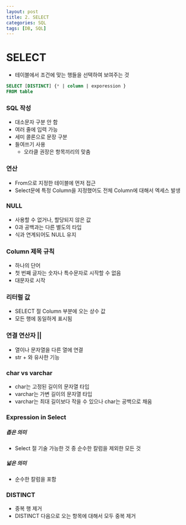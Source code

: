 ```yaml
---
layout: post
title: 2. SELECT
categories: SQL
tags: [DB, SQL]
---
```


# SELECT
- 테이블에서 조건에 맞는 행들을 선택하여 보여주는 것

```sql
SELECT [DISTINCT] {* | column | exporession }
FROM table
```

### SQL 작성
- 대소문자 구분 안 함
- 여러 줄에 입력 가능
- 세미 콜론으로 문장 구분
- 들여쓰기 사용
  - 오라클 권장은 항목끼리의 맞춤


### 연산
- From으로 지정한 테이블에 먼저 접근
- Select문에 특정 Column을 지정했어도 전체 Column에 대해서 엑세스 발생

### NULL
- 사용할 수 없거나, 할당되지 않은 값
- 0과 공백과는 다른 별도의 타입
- 식과 연계되어도 NULL 유지

### Column 제목 규칙
- 하나의 단어
- 첫 번째 글자는 숫자나 특수문자로 시작할 수 없음
- 대문자로 시작

### 리터럴 값
- SELECT 절 Column 부분에 오는 상수 값
- 모든 행에 동일하게 표시됨

### 연결 연산자 ||
- 열이나 문자열을 다른 열에 연결
- str + 와 유사한 기능

### char vs varchar
- char는 고정된 길이의 문자열 타입
- varchar는 가변 길이의 문자열 타입
- varchar는 최대 길이보다 작을 수 있으나 char는 공백으로 채움

### Expression in Select
##### 좁은 의미
- Select 절 기술 가능한 것 중 순수한 칼럼을 제외한 모든 것
##### 넓은 의미
- 순수한 칼럼을 포함

### DISTINCT
- 중복 행 제거
- DISTINCT 다음으로 오는 항목에 대해서 모두 중복 제거

